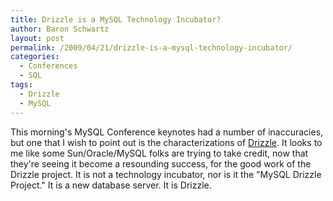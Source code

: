 ```yaml
---
title: Drizzle is a MySQL Technology Incubator?
author: Baron Schwartz
layout: post
permalink: /2009/04/21/drizzle-is-a-mysql-technology-incubator/
categories:
  - Conferences
  - SQL
tags:
  - Drizzle
  - MySQL
---
```

This morning's MySQL Conference keynotes had a number of inaccuracies, but one that I wish to point out is the characterizations of [Drizzle][1]. It looks to me like some Sun/Oracle/MySQL folks are trying to take credit, now that they're seeing it become a resounding success, for the good work of the Drizzle project. It is not a technology incubator, nor is it the "MySQL Drizzle Project." It is a new database server. It is Drizzle.

 [1]: https://launchpad.net/drizzle
